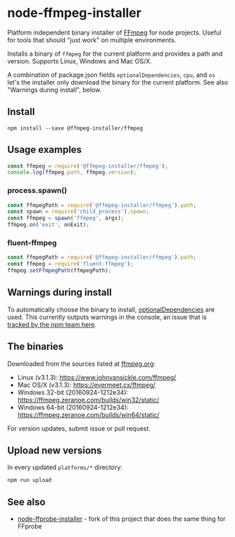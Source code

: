 # node-ffmpeg-installer

Platform independent binary installer of [FFmpeg](https://ffmpeg.org/) for node projects. Useful for tools that should "just work" on multiple environments.

Installs a binary of `ffmpeg` for the current platform and provides a path and version. Supports Linux, Windows and Mac OS/X.

A combination of package.json fields `optionalDependencies`, `cpu`, and `os` let's the installer only download the binary for the current platform. See also "Warnings during install", below.

## Install

    npm install --save @ffmpeg-installer/ffmpeg
    
## Usage examples

```javascript
const ffmpeg = require('@ffmpeg-installer/ffmpeg');
console.log(ffmpeg.path, ffmpeg.version);
```

### process.spawn()

```javascript
const ffmpegPath = require('@ffmpeg-installer/ffmpeg').path;
const spawn = require('child_process').spawn;
const ffmpeg = spawn('ffmpeg', args);
ffmpeg.on('exit', onExit);
```

### fluent-ffmpeg

```javascript
const ffmpegPath = require('@ffmpeg-installer/ffmpeg').path;
const ffmpeg = require('fluent-ffmpeg');
ffmpeg.setFfmpegPath(ffmpegPath);
```

## Warnings during install

To automatically choose the binary to install, [optionalDependencies](https://docs.npmjs.com/files/package.json#optionaldependencies) are used. This currently outputs warnings in the console, an issue that is [tracked by the npm team here](https://github.com/npm/npm/issues/9567).

## The binaries

Downloaded from the sources listed at [ffmpeg.org](https://ffmpeg.org/download.html):

* Linux (v3.1.3): https://www.johnvansickle.com/ffmpeg/
* Mac OS/X (v3.1.3): https://evermeet.cx/ffmpeg/
* Windows 32-bit (20160924-1212e34): https://ffmpeg.zeranoe.com/builds/win32/static/
* Windows 64-bit (20160924-1212e34): https://ffmpeg.zeranoe.com/builds/win64/static/

For version updates, submit issue or pull request.

## Upload new versions

In every updated `platforms/*` directory:
 
    npm run upload
    
## See also

* [node-ffprobe-installer](https://www.npmjs.com/package/@ffprobe-installer/ffprobe) - fork of this project that does the same thing for FFprobe
